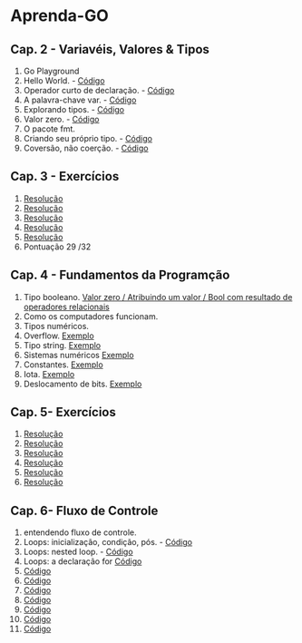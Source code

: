 # Aprenda-GO

## Cap. 2 - Variavéis, Valores & Tipos
  1. Go Playground
  2. Hello World. - <a href="https://go.dev/play/p/Znr6hsgvdlB"> Código </a>
  3. Operador curto de declaração. - <a href="https://go.dev/play/p/OqNmCpO1hsY"> Código </a>
  4. A palavra-chave var. - <a href="https://go.dev/play/p/oJeERC-iXTv"> Código </a>
  5. Explorando tipos. - <a href="https://go.dev/play/p/FRmGHL6_M2O"> Código </a>
  6. Valor zero. - <a href="https://go.dev/play/p/KE4ZYH-h1g8"> Código </a>
  7. O pacote fmt.
  8. Criando seu próprio tipo. - <a href="https://go.dev/play/p/tyEchJHH-tK"> Código </a>
  9. Coversão, não coerção. - <a href="https://go.dev/play/p/WhP-yWdijrn"> Código </a>

## Cap. 3 - Exercícios
  1. <a href="https://go.dev/play/p/G2ixw-R9tYd"> Resolução </a>
  2. <a href="https://go.dev/play/p/rrWzvwfvlBR"> Resolução </a>
  3. <a href="https://go.dev/play/p/g7NkJREqpMe"> Resolução </a>
  4. <a href="https://go.dev/play/p/1s54oLGJBKS"> Resolução </a>
  5. <a href="https://go.dev/play/p/kJXirSSaDRk"> Resolução </a>
  6. Pontuação 29 /32

## Cap. 4 - Fundamentos da Programção
  1. Tipo booleano. <a href="https://go.dev/play/p/Gzj1_iemXpj"> Valor zero / Atribuindo um valor / Bool com resultado de operadores relacionais</a>
  2. Como os computadores funcionam.
  3. Tipos numéricos.
  4. Overflow. <a href="https://go.dev/play/p/t7Z4m127F2t"> Exemplo </a>
  5. Tipo string. <a href="https://go.dev/play/p/FYK94g4iAJQ"> Exemplo </a>
  6. Sistemas numéricos <a href="https://go.dev/play/p/D8nRGFTN-Jx"> Exemplo </a>
  7. Constantes. <a href="https://go.dev/play/p/fLLD0n8FsuG"> Exemplo </a>
  8. Iota. <a href="https://go.dev/play/p/uK1L-8_4Eat"> Exemplo </a>
  9. Deslocamento de bits. <a href="https://go.dev/play/p/3d2bYn7vBPj "> Exemplo </a>

## Cap. 5- Exercícios
  1. <a href="https://go.dev/play/p/bPKgf17pclP"> Resolução </a>
  2. <a href="https://go.dev/play/p/0DvNbd8Le5e"> Resolução </a>
  3. <a href="https://go.dev/play/p/uxQOxu-qEKr"> Resolução </a>
  4. <a href="https://go.dev/play/p/Hb97FvYTDbO"> Resolução </a>
  5. <a href="https://go.dev/play/p/oeRZgw97-BW"> Resolução </a>
  6. <a href="https://go.dev/play/p/rlxMivvPf_K"> Resolução </a>

## Cap. 6- Fluxo de Controle
1. entendendo fluxo de controle.
2. Loops: inicialização, condição, pós. - <a href="https://go.dev/play/p/R9Zup1GRDV5"> Código </a>
3. Loops: nested loop. - <a href="https://go.dev/play/p/n7lRfU5Xzu0"> Código </a>
4. Loops: a declaração for <a href="https://go.dev/play/p/MGCeGgrWkyO"> Código </a>
5. <a href=""> Código </a>
6. <a href=""> Código </a>
7. <a href=""> Código </a>
8. <a href=""> Código </a>
9. <a href=""> Código </a>
10. <a href=""> Código </a>
11. <a href=""> Código </a>

  
